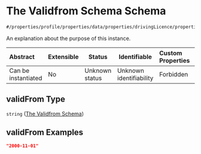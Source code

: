 # The Validfrom Schema Schema

```txt
#/properties/profile/properties/data/properties/drivingLicence/properties/entitlements/items/properties/validFrom#/properties/profile/properties/data/properties/drivingLicence/properties/entitlements/items/properties/validFrom
```

An explanation about the purpose of this instance.


| Abstract            | Extensible | Status         | Identifiable            | Custom Properties | Additional Properties | Access Restrictions | Defined In                                                                                       |
| :------------------ | ---------- | -------------- | ----------------------- | :---------------- | --------------------- | ------------------- | ------------------------------------------------------------------------------------------------ |
| Can be instantiated | No         | Unknown status | Unknown identifiability | Forbidden         | Allowed               | none                | [policy_transaction.schema.json\*](../out/policy_transaction.schema.json "open original schema") |

## validFrom Type

`string` ([The Validfrom Schema](policy_transaction-properties-the-profile-schema-properties-the-data-schema-properties-the-drivinglicence-schema-properties-entitlements-entitlements-schema-properties-the-validfrom-schema.md))

## validFrom Examples

```json
"2000-11-01"
```
